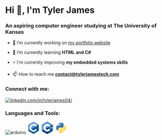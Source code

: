 <h1 align="left">Hi 👋, I'm Tyler James</h1>
<h3 align="left">An aspiring computer engineer studying at The University of Kansas</h3>

- 🔭 I’m currently working on [my portfolio website](https://github.com/Tymjames04/Tymjames04.github.io)

- 🌱 I’m currently learning **HTML and C#**

- ⚡ I'm currently improving **my embedded systems skills**

- 📫 How to reach me **contact@tylerjamestech.com**

<h3 align="left">Connect with me:</h3>
<p align="left">
<a href="https://linkedin.com/in/tylerjames04/" target="blank"><img align="center" src="https://raw.githubusercontent.com/rahuldkjain/github-profile-readme-generator/master/src/images/icons/Social/linked-in-alt.svg" alt="linkedin.com/in/tylerjames04/" height="30" width="40" /></a>
</p>

<h3 align="left">Languages and Tools:</h3>
<p align="left"> <img src="https://cdn.worldvectorlogo.com/logos/arduino-1.svg" alt="arduino" width="40" height="40"/> <img src="https://raw.githubusercontent.com/devicons/devicon/master/icons/c/c-original.svg" alt="c" width="40" height="40"/> <img src="https://raw.githubusercontent.com/devicons/devicon/master/icons/cplusplus/cplusplus-original.svg" alt="cplusplus" width="40" height="40"/> <img src="https://raw.githubusercontent.com/devicons/devicon/master/icons/python/python-original.svg" alt="python" width="40" height="40"/> </p>
